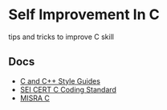 # Self Improvement In C
tips and tricks to improve C skill

## Docs
-  [C and C++ Style Guides](http://www.maultech.com/chrislott/resources/cstyle/)
-  [SEI CERT C Coding Standard](https://wiki.sei.cmu.edu/confluence/display/c/SEI+CERT+C+Coding+Standard)
-  [MISRA C](https://en.wikipedia.org/wiki/MISRA_C)
